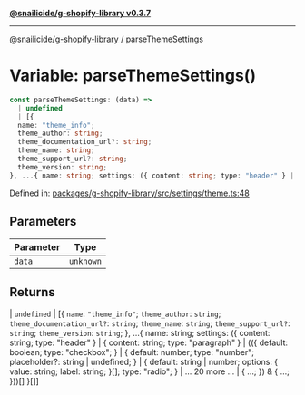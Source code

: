 [**@snailicide/g-shopify-library v0.3.7**](../README.md)

---

[@snailicide/g-shopify-library](../README.md) / parseThemeSettings

# Variable: parseThemeSettings()

```ts
const parseThemeSettings: (data) =>
  | undefined
  | [{
  name: "theme_info";
  theme_author: string;
  theme_documentation_url?: string;
  theme_name: string;
  theme_support_url?: string;
  theme_version: string;
}, ...{ name: string; settings: ({ content: string; type: "header" } | { content: string; type: "paragraph" } | (({ default: boolean; type: "checkbox"; } | { default: number; type: "number"; placeholder?: string | undefined; } | { default: string | number; options: { value: string; label: string; }[]; type: "radio"; } | ... 20 more ... | { ...; }) & { ...; }))[] }[]];
```

Defined in:
[packages/g-shopify-library/src/settings/theme.ts:48](https://github.com/gbtunney/snailicide-monorepo/blob/master/packages/g-shopify-library/src/settings/theme.ts#L48)

## Parameters

| Parameter | Type      |
| --------- | --------- |
| `data`    | `unknown` |

## Returns

| `undefined` | \[{ `name`: `"theme_info"`; `theme_author`: `string`;
`theme_documentation_url?`: `string`; `theme_name`: `string`;
`theme_support_url?`: `string`; `theme_version`: `string`; }, ...{ name: string;
settings: ({ content: string; type: "header" } | { content: string; type:
"paragraph" } | (({ default: boolean; type: "checkbox"; } | { default: number;
type: "number"; placeholder?: string | undefined; } | { default: string |
number; options: { value: string; label: string; }\[]; type: "radio"; } | ... 20
more ... | { ...; }) & { ...; }))\[] }\[]]
